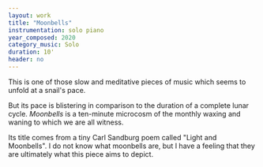 ```yaml
---
layout: work
title: "Moonbells"
instrumentation: solo piano
year_composed: 2020
category_music: Solo
duration: 10'
header: no
---
```


<p class="teaser">This is one of those slow and meditative pieces of music which seems to unfold at a snail's pace.</p> 

But its pace is blistering in comparison to the duration of a complete lunar cycle. _Moonbells_ is a ten-minute microcosm of the monthly waxing and waning to which we are all witness.

Its title comes from a tiny Carl Sandburg poem called "Light and Moonbells". I do not know what moonbells are, but I have a feeling that they are ultimately what this piece aims to depict.